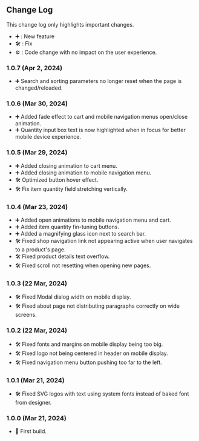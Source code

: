 ## Change Log

This change log only highlights important changes.

- ➕ : New feature
- 🛠️ : Fix
- ⚙️ : Code change with no impact on the user experience.

### **1.0.7 (Apr 2, 2024)**

- ➕ Search and sorting parameters no longer reset when the page is changed/reloaded.

### **1.0.6 (Mar 30, 2024)**

- ➕ Added fade effect to cart and mobile navigation menus open/close animation.
- ➕ Quantity input box text is now highlighted when in focus for better mobile device experience.

### **1.0.5 (Mar 29, 2024)**

- ➕ Added closing animation to cart menu.
- ➕ Added closing animation to mobile navigation menu.
- 🛠️ Optimized button hover effect.
- 🛠️ Fix item quantity field stretching vertically.

### **1.0.4 (Mar 23, 2024)**

- ➕ Added open animations to mobile navigation menu and cart.
- ➕ Added item quantity fin-tuning buttons.
- ➕ Added a magnifying glass icon next to search bar.
- 🛠️ Fixed shop navigation link not appearing active when user navigates to a product's page.
- 🛠️ Fixed product details text overflow.
- 🛠️ Fixed scroll not resetting when opening new pages.

### **1.0.3 (22 Mar, 2024)**

- 🛠️ Fixed Modal dialog width on mobile display.
- 🛠️ Fixed about page not distributing paragraphs correctly on wide screens.

### **1.0.2 (22 Mar, 2024)**

- 🛠️ Fixed fonts and margins on mobile display being too big.
- 🛠️ Fixed logo not being centered in header on mobile display.
- 🛠️ Fixed navigation menu button pushing too far to the left.

### **1.0.1 (Mar 21, 2024)**

- 🛠️ Fixed SVG logos with text using system fonts instead of baked font from designer.

### **1.0.0 (Mar 21, 2024)**

- 🚀 First build.